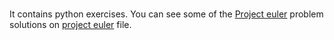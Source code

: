 # 
It contains python exercises.
You can see some of the [Project euler]([https://projecteuler.net/archives/]) problem solutions on [project euler]([https://github.com/kbrabiyik/Python/tree/main/project%20euler]) file.
